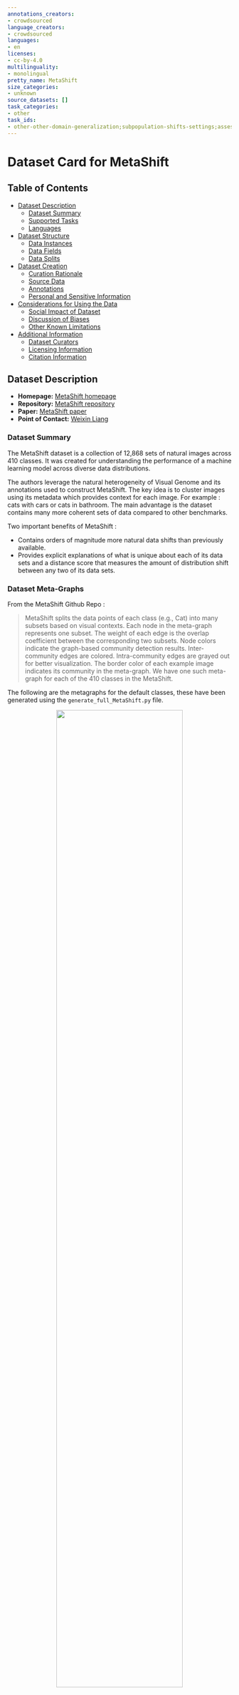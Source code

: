 ```yaml
---
annotations_creators:
- crowdsourced
language_creators:
- crowdsourced
languages:
- en
licenses:
- cc-by-4.0
multilinguality:
- monolingual
pretty_name: MetaShift
size_categories:
- unknown
source_datasets: []
task_categories:
- other
task_ids:
- other-other-domain-generalization;subpopulation-shifts-settings;assess-training-conflicts
---
```


# Dataset Card for MetaShift

## Table of Contents
- [Dataset Description](#dataset-description)
  - [Dataset Summary](#dataset-summary)
  - [Supported Tasks](#supported-tasks-and-leaderboards)
  - [Languages](#languages)
- [Dataset Structure](#dataset-structure)
  - [Data Instances](#data-instances)
  - [Data Fields](#data-instances)
  - [Data Splits](#data-instances)
- [Dataset Creation](#dataset-creation)
  - [Curation Rationale](#curation-rationale)
  - [Source Data](#source-data)
  - [Annotations](#annotations)
  - [Personal and Sensitive Information](#personal-and-sensitive-information)
- [Considerations for Using the Data](#considerations-for-using-the-data)
  - [Social Impact of Dataset](#social-impact-of-dataset)
  - [Discussion of Biases](#discussion-of-biases)
  - [Other Known Limitations](#other-known-limitations)
- [Additional Information](#additional-information)
  - [Dataset Curators](#dataset-curators)
  - [Licensing Information](#licensing-information)
  - [Citation Information](#citation-information)

## Dataset Description

- **Homepage:**  [MetaShift homepage](https://metashift.readthedocs.io/)
- **Repository:** [MetaShift repository](https://github.com/Weixin-Liang/MetaShift)
- **Paper:** [MetaShift paper](https://arxiv.org/abs/2202.06523v1)
- **Point of Contact:**  [Weixin Liang](mailto:wxliang@stanford.edu)

### Dataset Summary

The MetaShift dataset is a collection of 12,868 sets of natural images across 410 classes. It was created for understanding the performance of a machine learning model across diverse data distributions.

The authors leverage the natural heterogeneity of Visual Genome and  its annotations used to construct MetaShift.
The key idea is to cluster images using its metadata which provides context for each image.
For example : cats with cars or cats in bathroom.
The main advantage is the dataset contains many more coherent sets of data compared to other benchmarks.

Two important benefits of MetaShift :
- Contains orders of magnitude more natural data shifts than previously available.
- Provides explicit explanations of what is unique about each of its data sets and a distance score that measures the amount of distribution shift between any two of its data sets.

### Dataset Meta-Graphs

From the MetaShift Github Repo :
> MetaShift splits the data points of each class (e.g., Cat) into many subsets based on visual contexts. Each node in the meta-graph represents one subset. The weight of each edge is the overlap coefficient between the corresponding two subsets. Node colors indicate the graph-based community detection results. Inter-community edges are colored. Intra-community edges are grayed out for better visualization. The border color of each example image indicates its community in the meta-graph. We have one such meta-graph for each of the 410 classes in the MetaShift.

The following are the metagraphs for the default classes, these have been generated using the `generate_full_MetaShift.py` file.

<p align='center'>
  <img width='75%' src='./meta-graphs/cat_graph.jpg'/> </br>
  <b>Figure: Meta-graph: visualizing the diverse data distributions within the “cat” class.  </b> 
</p>

<p align='center'>
  <img width='75%' src='./meta-graphs/dog_graph.jpg'/> </br>
<b>Figure: Meta-graph for the “Dog” class, which captures meaningful semantics of the multi-modal data distribution of “Dog”. </b> 
</p>

<p align='center'>
  <img width='75%' src='./meta-graphs/bus_graph.jpg'/> </br>
<b>Figure: Meta-graph for the “Bus” class. </b> 
</p>

<p align='center'>
  <img width='75%' src='./meta-graphs/elephant_graph.jpg'/> </br>
<b>Figure: Meta-graph for the "Elephant" class. </b> 
</p>

<p align='center'>
  <img width='75%' src='./meta-graphs/horse_graph.jpg'/> </br>
<b>Figure: Meta-graph for the "Horse" class. </b> 
</p>

<p align='center'>
  <img width='75%' src='./meta-graphs/truck_graph.jpg'/> </br>
<b>Figure: Meta-graph for the Truck class. </b> 
</p>

### Supported Tasks and Leaderboards

From the paper:
> MetaShift supports evaluation on both :
> - domain generalization and subpopulation shifts settings,
> - assessing training conflicts.

### Languages

 All the classes and subsets use English as their primary language.

## Dataset Structure

### Data Instances

A sample from the MetaShift dataset is provided below:

```
{
    'image_id': '2411520', 
    'image': <PIL.JpegImagePlugin.JpegImageFile image mode=RGB size=500x375 at 0x7F99115B8D90>,
    'label': 2, 
    'context': 'fence'
}
```

### Data Fields

- `image_id`: Unique numeric ID of the image in Base Visual Genome dataset.
- `image`:  A PIL.Image.Image object containing the image. 
- `label`: an int classification label.
- `context`: represents the context in which the label is seen. A given label could have multiple contexts.

### Data Splits

All the data is contained in training set.

## Dataset Creation

### Curation Rationale

From the paper:
> We present MetaShift as an important resource for studying the behavior of
ML algorithms and training dynamics across data with heterogeneous contexts. In order to assess the reliability and fairness of a model, we need to evaluate
its performance and training behavior across heterogeneous types of data. MetaShift contains many more coherent sets of data compared to other benchmarks. Importantly, we have explicit annotations of what makes each subset unique (e.g. cats with cars or dogs next to a bench) as well as a score that measures the distance between any two subsets, which is not available in previous benchmarks of natural data.

### Source Data

#### Initial Data Collection and Normalization

From the paper:
> We leverage the natural heterogeneity of Visual Genome and its annotations to construct MetaShift. Visual Genome contains over 100k images across 1,702 object classes. MetaShift is constructed on a class-by-class basis.  For each class, say “cat”, we pull out all cat images and proceed with generating candidate subests, constructing meta-graphs and then duantify distances of distribution shifts.

#### Who are the source language producers?

 [More Information Needed]

### Annotations

The MetaShift dataset uses Visual Genome as its base, therefore the annotations process is same as the Visual Genome dataset.

#### Annotation process

From the Visual Genome paper :
> We used Amazon Mechanical Turk (AMT) as our primary source of annotations. Overall, a total of over 33,000 unique workers contributed to the dataset. The dataset was collected over the course of 6 months after 15 months of experimentation and iteration on the data representation. Approximately 800, 000 Human Intelligence Tasks (HITs) were launched on AMT, where each HIT involved creating descriptions, questions and answers, or region graphs.

#### Who are the annotators?

From the Visual Genome paper :
> Visual Genome was collected and verified entirely by crowd workers from Amazon Mechanical Turk. 

### Personal and Sensitive Information

 [More Information Needed]

## Considerations for Using the Data

### Social Impact of Dataset

 [More Information Needed]

### Discussion of Biases

From the paper:
> One limitation is that our MetaShift might inherit existing biases in Visual Genome, which is the
base dataset of our MetaShift. Potential concerns include minority groups being under-represented
in certain classes (e.g., women with snowboard), or annotation bias where people in images are
by default labeled as male when gender is unlikely to be identifiable. Existing work in analyzing,
quantifying, and mitigating biases in general computer vision datasets can help with addressing this
potential negative societal impact.

### Other Known Limitations

 [More Information Needed]

## Additional Information

### Dataset Curators

[Needs More Information]

### Licensing Information

From the paper :
> Our MetaShift and the code would use the Creative Commons Attribution 4.0 International License. Visual Genome (Krishna et al., 2017) is licensed under a Creative Commons Attribution 4.0 International License. MS-COCO (Lin et al., 2014) is licensed under CC-BY 4.0. The Visual Genome dataset uses 108, 077 images from the intersection of the YFCC100M (Thomee et al., 2016) and MS-COCO. We use the pre-processed and cleaned version of Visual Genome by GQA (Hudson & Manning, 2019).

### Citation Information

```bibtex
@InProceedings{liang2022metashift,
title={MetaShift: A Dataset of Datasets for Evaluating Contextual Distribution Shifts and Training Conflicts},
author={Weixin Liang and James Zou},
booktitle={International Conference on Learning Representations},
year={2022},
url={https://openreview.net/forum?id=MTex8qKavoS}
}
```